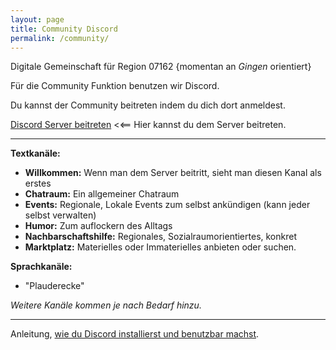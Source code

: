 ```yaml
---
layout: page 
title: Community Discord 
permalink: /community/ 
---
```


Digitale Gemeinschaft für Region 07162 {momentan an *Gingen* orientiert}

Für die Community Funktion benutzen wir Discord. 

Du kannst der Community beitreten indem du dich dort anmeldest. 

[Discord Server beitreten](https://discord.gg/RdZjDPBmcV) <<== Hier kannst du dem Server beitreten.

----

**Textkanäle:**

- **Willkommen:** Wenn man dem Server beitritt, sieht man diesen Kanal als erstes
- **Chatraum:** Ein allgemeiner Chatraum
- **Events:** Regionale, Lokale Events zum selbst ankündigen (kann jeder selbst verwalten)
- **Humor:** Zum auflockern des Alltags
- **Nachbarschaftshilfe:** Regionales, Sozialraumorientiertes, konkret
- **Marktplatz:** Materielles oder Immaterielles anbieten oder suchen. 

**Sprachkanäle:**

- "Plauderecke"

*Weitere Kanäle kommen je nach Bedarf hinzu.*

----

Anleitung, [wie du Discord installierst und benutzbar machst](/discord/). 


